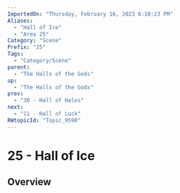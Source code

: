 ```yaml
---
ImportedOn: "Thursday, February 16, 2023 6:10:23 PM"
Aliases:
  - "Hall of Ice"
  - "Area 25"
Category: "Scene"
Prefix: "25"
Tags:
  - "Category/Scene"
parent:
  - "The Halls of the Gods"
up:
  - "The Halls of the Gods"
prev:
  - "30 - Hall of Halos"
next:
  - "11 - Hall of Luck"
RWtopicId: "Topic_9590"
---
```

# 25 - Hall of Ice
## Overview
